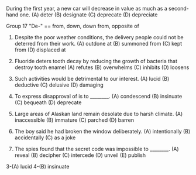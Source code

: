 During the first year, a new car will decrease in value as much as a second-hand one.
(A) deter     (B) designate   (C) deprecate   (D) depreciate


Group 17 "De-" == from, down, down from, opposite of

1. Despite the poor weather conditions, the delivery people could not be deterred from their work.
(A) outdone at    (B) summoned from   (C) kept from   (D) displaced at

2. Fluoride deters tooth decay by reducing the growth of bacteria that destroy tooth enamel
(A) refutes   (B) overwhelms    (C) inhibits    (D) loosens

3. Such activities would be detrimental to our interest.
(A) lucid   (B) deductive   (C) delusive    (D) damaging

4. To express disapproval of is to ________.
(A) condescend    (B) insinuate   (C) bequeath    (D) deprecate

5. Large areas of Alaskan land remain desolate due to harsh climate.
(A) inaccessible   (B) immature    (C) parched   (D) barren

6. The boy said he had broken the window deliberately.
(A) intentionally   (B) accidentally    (C) as a joke

7. The spies found that the secret code was impossible to ________.
(A) reveal    (B) decipher    (C) intercede   (D) unveil    (E) publish

3-(A) lucid
4-(B) insinuate

